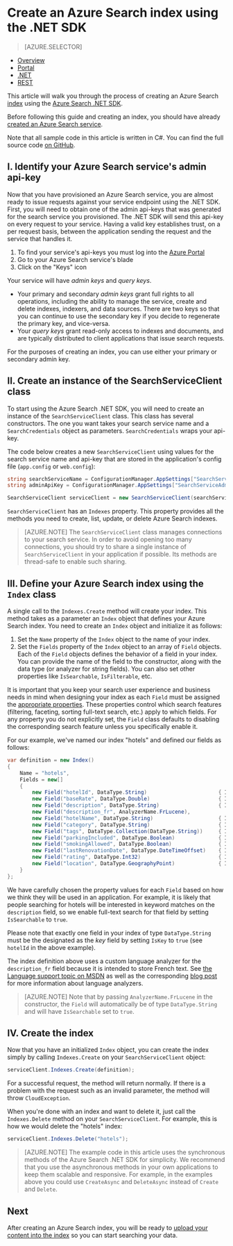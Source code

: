 <properties
    pageTitle="Create an Azure Search index using the .NET SDK | Microsoft Azure | Hosted cloud search service"
    description="Create an index in code using the Azure Search .NET SDK."
    services="search"
    documentationCenter=""
    authors="brjohnstmsft"
    manager=""
    editor=""
    tags="azure-portal"/>

<tags
    ms.service="search"
    ms.devlang="dotnet"
    ms.workload="search"
    ms.topic="get-started-article"
    ms.tgt_pltfrm="na"
    ms.date="08/29/2016"
    ms.author="brjohnst"/>

# Create an Azure Search index using the .NET SDK
> [AZURE.SELECTOR]
- [Overview](search-what-is-an-index.md)
- [Portal](search-create-index-portal.md)
- [.NET](search-create-index-dotnet.md)
- [REST](search-create-index-rest-api.md)


This article will walk you through the process of creating an Azure Search [index](https://msdn.microsoft.com/library/azure/dn798941.aspx) using the [Azure Search .NET SDK](https://msdn.microsoft.com/library/azure/dn951165.aspx).

Before following this guide and creating an index, you should have already [created an Azure Search service](search-create-service-portal.md).

Note that all sample code in this article is written in C#. You can find the full source code [on GitHub](http://aka.ms/search-dotnet-howto).

## I. Identify your Azure Search service's admin api-key
Now that you have provisioned an Azure Search service, you are almost ready to issue requests against your service endpoint using the .NET SDK. First, you will need to obtain one of the admin api-keys that was generated for the search service you provisioned. The .NET SDK will send this api-key on every request to your service. Having a valid key establishes trust, on a per request basis, between the application sending the request and the service that handles it.

1. To find your service's api-keys you must log into the [Azure Portal](https://portal.azure.com/)
2. Go to your Azure Search service's blade
3. Click on the "Keys" icon

Your service will have *admin keys* and *query keys*.

  - Your primary and secondary *admin keys* grant full rights to all operations, including the ability to manage the service, create and delete indexes, indexers, and data sources. There are two keys so that you can continue to use the secondary key if you decide to regenerate the primary key, and vice-versa.
  - Your *query keys* grant read-only access to indexes and documents, and are typically distributed to client applications that issue search requests.

For the purposes of creating an index, you can use either your primary or secondary admin key.

<a name="CreateSearchServiceClient"></a>
## II. Create an instance of the SearchServiceClient class
To start using the Azure Search .NET SDK, you will need to create an instance of the `SearchServiceClient` class. This class has several constructors. The one you want takes your search service name and a `SearchCredentials` object as parameters. `SearchCredentials` wraps your api-key.

The code below creates a new `SearchServiceClient` using values for the search service name and api-key that are stored in the application's config file (`app.config` or `web.config`):

```csharp
string searchServiceName = ConfigurationManager.AppSettings["SearchServiceName"];
string adminApiKey = ConfigurationManager.AppSettings["SearchServiceAdminApiKey"];

SearchServiceClient serviceClient = new SearchServiceClient(searchServiceName, new SearchCredentials(adminApiKey));
```

`SearchServiceClient` has an `Indexes` property. This property provides all the methods you need to create, list, update, or delete Azure Search indexes.

> [AZURE.NOTE] The `SearchServiceClient` class manages connections to your search service. In order to avoid opening too many connections, you should try to share a single instance of `SearchServiceClient` in your application if possible. Its methods are thread-safe to enable such sharing.

<a name="DefineIndex"></a>
## III. Define your Azure Search index using the `Index` class
A single call to the `Indexes.Create` method will create your index. This method takes as a parameter an `Index` object that defines your Azure Search index. You need to create an `Index` object and initialize it as follows:

1. Set the `Name` property of the `Index` object to the name of your index.
2. Set the `Fields` property of the `Index` object to an array of `Field` objects. Each of the `Field` objects defines the behavior of a field in your index. You can provide the name of the field to the constructor, along with the data type (or analyzer for string fields). You can also set other properties like `IsSearchable`, `IsFilterable`, etc.

It is important that you keep your search user experience and business needs in mind when designing your index as each `Field` must be assigned the [appropriate properties](https://msdn.microsoft.com/library/azure/dn798941.aspx). These properties control which search features (filtering, faceting, sorting full-text search, etc.) apply to which fields. For any property you do not explicitly set, the `Field` class defaults to disabling the corresponding search feature unless you specifically enable it.

For our example, we've named our index "hotels" and defined our fields as follows:

```csharp
var definition = new Index()
{
    Name = "hotels",
    Fields = new[]
    {
        new Field("hotelId", DataType.String)                       { IsKey = true, IsFilterable = true },
        new Field("baseRate", DataType.Double)                      { IsFilterable = true, IsSortable = true, IsFacetable = true },
        new Field("description", DataType.String)                   { IsSearchable = true },
        new Field("description_fr", AnalyzerName.FrLucene),
        new Field("hotelName", DataType.String)                     { IsSearchable = true, IsFilterable = true, IsSortable = true },
        new Field("category", DataType.String)                      { IsSearchable = true, IsFilterable = true, IsSortable = true, IsFacetable = true },
        new Field("tags", DataType.Collection(DataType.String))     { IsSearchable = true, IsFilterable = true, IsFacetable = true },
        new Field("parkingIncluded", DataType.Boolean)              { IsFilterable = true, IsFacetable = true },
        new Field("smokingAllowed", DataType.Boolean)               { IsFilterable = true, IsFacetable = true },
        new Field("lastRenovationDate", DataType.DateTimeOffset)    { IsFilterable = true, IsSortable = true, IsFacetable = true },
        new Field("rating", DataType.Int32)                         { IsFilterable = true, IsSortable = true, IsFacetable = true },
        new Field("location", DataType.GeographyPoint)              { IsFilterable = true, IsSortable = true }
    }
};
```

We have carefully chosen the property values for each `Field` based on how we think they will be used in an application. For example, it is likely that people searching for hotels will be interested in keyword matches on the `description` field, so we enable full-text search for that field by setting `IsSearchable` to `true`.

Please note that exactly one field in your index of type `DataType.String` must be the designated as the _key_ field by setting `IsKey` to `true` (see `hotelId` in the above example).

The index definition above uses a custom language analyzer for the `description_fr` field because it is intended to store French text. See [the Language support topic on MSDN](https://msdn.microsoft.com/library/azure/dn879793.aspx) as well as the corresponding [blog post](https://azure.microsoft.com/blog/language-support-in-azure-search/) for more information about language analyzers.

> [AZURE.NOTE]  Note that by passing `AnalyzerName.FrLucene` in the constructor, the `Field` will automatically be of type `DataType.String` and will have `IsSearchable` set to `true`.

## IV. Create the index
Now that you have an initialized `Index` object, you can create the index simply by calling `Indexes.Create` on your `SearchServiceClient` object:

```csharp
serviceClient.Indexes.Create(definition);
```

For a successful request, the method will return normally. If there is a problem with the request such as an invalid parameter, the method will throw `CloudException`.

When you're done with an index and want to delete it, just call the `Indexes.Delete` method on your `SearchServiceClient`. For example, this is how we would delete the "hotels" index:

```csharp
serviceClient.Indexes.Delete("hotels");
```

> [AZURE.NOTE] The example code in this article uses the synchronous methods of the Azure Search .NET SDK for simplicity. We recommend that you use the asynchronous methods in your own applications to keep them scalable and responsive. For example, in the examples above you could use `CreateAsync` and `DeleteAsync` instead of `Create` and `Delete`.

## Next
After creating an Azure Search index, you will be ready to [upload your content into the index](search-what-is-data-import.md) so you can start searching your data.
